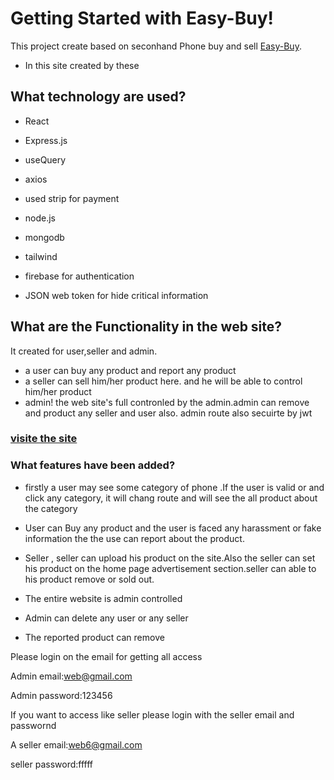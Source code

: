 # Getting Started with Easy-Buy!

This project create based on seconhand Phone buy and sell  [Easy-Buy](https://easy-buy-b8987.web.app/).
* In this site created by these
## What technology are used?

* React

* Express.js

* useQuery

* axios

* used strip for payment

* node.js
 
* mongodb

* tailwind

* firebase for authentication 

* JSON web token for hide critical information 


 ## What are the Functionality in the web site?

It created for user,seller and admin.
* a user can buy any product and report any product
* a seller can sell him/her product here. and he will be able to control  him/her product
* admin! the web site's full contronled by the admin.admin can remove and product any seller and user also.
admin route also secuirte by jwt 


### [visite the site](https://easy-buy-b8987.web.app/)

### What features have been added?
 * firstly a user may see some category of phone .If the user is valid or and click any category, it will chang route and will see the all product about the category

* User can Buy any product and the user is faced any harassment or fake information the the use can report about the product. 
* Seller , seller can upload his product on the site.Also the seller can set his product on the home page advertisement section.seller can able to his product remove or sold out.
* The entire website is admin controlled
* Admin can delete any user or any seller
*  The reported product can remove 

Please login on the email for getting all access

Admin email:web@gmail.com

Admin password:123456

If you want to access like seller please login with the seller email and passwornd

A seller email:web6@gmail.com

seller password:fffff
